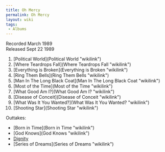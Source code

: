 ```yaml
---
title: Oh Mercy
permalink: Oh Mercy
layout: wiki
tags:
 - Albums
---
```


Recorded March 1989  
Released Sept 22 1989

1.  [Political World](Political World "wikilink")
2.  [Where Teardrops Fall](Where Teardrops Fall "wikilink")
3.  [Everything is Broken](Everything is Broken "wikilink")
4.  [Ring Them Bells](Ring Them Bells "wikilink")
5.  [Man In The Long Black Coat](Man In The Long Black Coat "wikilink")
6.  [Most of the Time](Most of the Time "wikilink")
7.  [What Good Am I?](What Good Am I? "wikilink")
8.  [Disease of Conceit](Disease of Conceit "wikilink")
9.  [What Was It You Wanted?](What Was It You Wanted? "wikilink")
10. [Shooting Star](Shooting Star "wikilink")

Outtakes:

-   [Born in Time](Born in Time "wikilink")
-   [God Knows](God Knows "wikilink")
-   [Dignity](Dignity "wikilink")
-   [Series of Dreams](Series of Dreams "wikilink")

